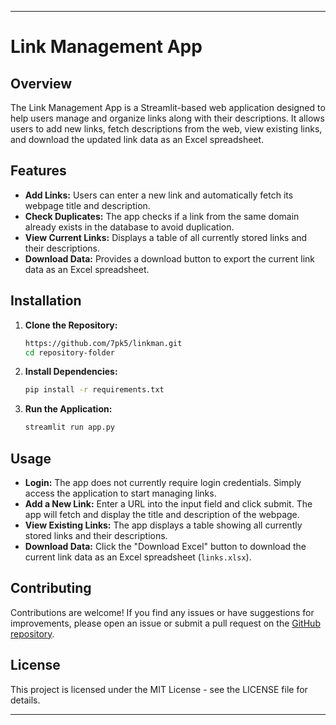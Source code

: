 
---

# Link Management App

## Overview

The Link Management App is a Streamlit-based web application designed to help users manage and organize links along with their descriptions. It allows users to add new links, fetch descriptions from the web, view existing links, and download the updated link data as an Excel spreadsheet.

## Features

- **Add Links:** Users can enter a new link and automatically fetch its webpage title and description.
- **Check Duplicates:** The app checks if a link from the same domain already exists in the database to avoid duplication.
- **View Current Links:** Displays a table of all currently stored links and their descriptions.
- **Download Data:** Provides a download button to export the current link data as an Excel spreadsheet.

## Installation

1. **Clone the Repository:**
   ```bash
   https://github.com/7pk5/linkman.git
   cd repository-folder
   ```

2. **Install Dependencies:**
   ```bash
   pip install -r requirements.txt
   ```

3. **Run the Application:**
   ```bash
   streamlit run app.py
   ```


## Usage

- **Login:** The app does not currently require login credentials. Simply access the application to start managing links.
- **Add a New Link:** Enter a URL into the input field and click submit. The app will fetch and display the title and description of the webpage.
- **View Existing Links:** The app displays a table showing all currently stored links and their descriptions.
- **Download Data:** Click the "Download Excel" button to download the current link data as an Excel spreadsheet (`links.xlsx`).

## Contributing

Contributions are welcome! If you find any issues or have suggestions for improvements, please open an issue or submit a pull request on the [GitHub repository](https://github.com/your/repository).

## License

This project is licensed under the MIT License - see the LICENSE file for details.

---

